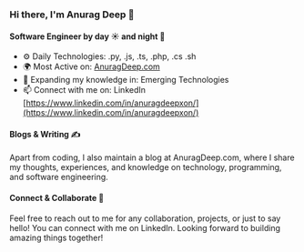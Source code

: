 ### Hi there, I'm Anurag Deep 👋
#### Software Engineer by day ☀️ and night 🌙

- ⚙️ Daily Technologies: .py, .js, .ts, .php, .cs .sh
- 🌍 Most Active on: [AnuragDeep.com](https://anuragdeep.com/)
- 🌱 Expanding my knowledge in: Emerging Technologies
- 📫 Connect with me on: LinkedIn [https://www.linkedin.com/in/anuragdeepxon/](https://www.linkedin.com/in/anuragdeepxon/)

#### Blogs & Writing ✍️
Apart from coding, I also maintain a blog at AnuragDeep.com, where I share my thoughts, experiences, and knowledge on technology, programming, and software engineering.

#### Connect & Collaborate 🤝
Feel free to reach out to me for any collaboration, projects, or just to say hello! You can connect with me on LinkedIn. Looking forward to building amazing things together!
